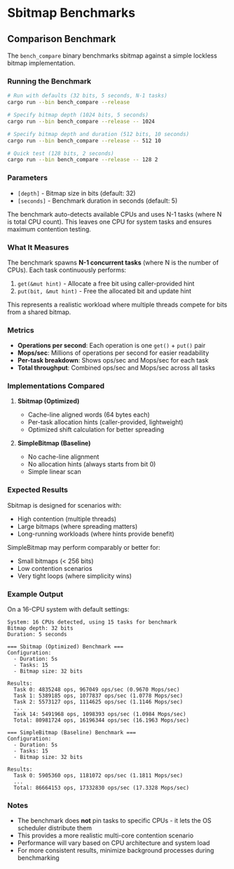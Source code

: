 # Sbitmap Benchmarks

## Comparison Benchmark

The `bench_compare` binary benchmarks sbitmap against a simple lockless bitmap implementation.

### Running the Benchmark

```bash
# Run with defaults (32 bits, 5 seconds, N-1 tasks)
cargo run --bin bench_compare --release

# Specify bitmap depth (1024 bits, 5 seconds)
cargo run --bin bench_compare --release -- 1024

# Specify bitmap depth and duration (512 bits, 10 seconds)
cargo run --bin bench_compare --release -- 512 10

# Quick test (128 bits, 2 seconds)
cargo run --bin bench_compare --release -- 128 2
```

### Parameters

- `[depth]` - Bitmap size in bits (default: 32)
- `[seconds]` - Benchmark duration in seconds (default: 5)

The benchmark auto-detects available CPUs and uses N-1 tasks (where N is total CPU count). This leaves one CPU for system tasks and ensures maximum contention testing.

### What It Measures

The benchmark spawns **N-1 concurrent tasks** (where N is the number of CPUs). Each task continuously performs:
1. `get(&mut hint)` - Allocate a free bit using caller-provided hint
2. `put(bit, &mut hint)` - Free the allocated bit and update hint

This represents a realistic workload where multiple threads compete for bits from a shared bitmap.

### Metrics

- **Operations per second**: Each operation is one `get()` + `put()` pair
- **Mops/sec**: Millions of operations per second for easier readability
- **Per-task breakdown**: Shows ops/sec and Mops/sec for each task
- **Total throughput**: Combined ops/sec and Mops/sec across all tasks

### Implementations Compared

1. **Sbitmap (Optimized)**
   - Cache-line aligned words (64 bytes each)
   - Per-task allocation hints (caller-provided, lightweight)
   - Optimized shift calculation for better spreading

2. **SimpleBitmap (Baseline)**
   - No cache-line alignment
   - No allocation hints (always starts from bit 0)
   - Simple linear scan

### Expected Results

Sbitmap is designed for scenarios with:
- High contention (multiple threads)
- Large bitmaps (where spreading matters)
- Long-running workloads (where hints provide benefit)

SimpleBitmap may perform comparably or better for:
- Small bitmaps (< 256 bits)
- Low contention scenarios
- Very tight loops (where simplicity wins)

### Example Output

On a 16-CPU system with default settings:

```
System: 16 CPUs detected, using 15 tasks for benchmark
Bitmap depth: 32 bits
Duration: 5 seconds

=== Sbitmap (Optimized) Benchmark ===
Configuration:
  - Duration: 5s
  - Tasks: 15
  - Bitmap size: 32 bits

Results:
  Task 0: 4835248 ops, 967049 ops/sec (0.9670 Mops/sec)
  Task 1: 5389185 ops, 1077837 ops/sec (1.0778 Mops/sec)
  Task 2: 5573127 ops, 1114625 ops/sec (1.1146 Mops/sec)
  ...
  Task 14: 5491968 ops, 1098393 ops/sec (1.0984 Mops/sec)
  Total: 80981724 ops, 16196344 ops/sec (16.1963 Mops/sec)

=== SimpleBitmap (Baseline) Benchmark ===
Configuration:
  - Duration: 5s
  - Tasks: 15
  - Bitmap size: 32 bits

Results:
  Task 0: 5905360 ops, 1181072 ops/sec (1.1811 Mops/sec)
  ...
  Total: 86664153 ops, 17332830 ops/sec (17.3328 Mops/sec)
```

### Notes

- The benchmark does **not** pin tasks to specific CPUs - it lets the OS scheduler distribute them
- This provides a more realistic multi-core contention scenario
- Performance will vary based on CPU architecture and system load
- For more consistent results, minimize background processes during benchmarking
